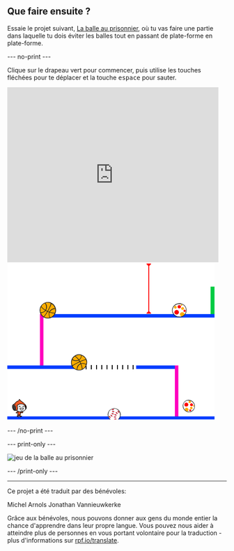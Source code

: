 ## Que faire ensuite ?

Essaie le projet suivant, [La balle au prisonnier](https://projects.raspberrypi.org/fr-FR/projects/dodgeball?utm_source=pathway&utm_medium=whatnext&utm_campaign=projects), où tu vas faire une partie dans laquelle tu dois éviter les balles tout en passant de plate-forme en plate-forme.

--- no-print ---

Clique sur le drapeau vert pour commencer, puis utilise les touches fléchées pour te déplacer et la touche <kbd>espace</kbd> pour sauter.

<div class="scratch-preview">
  <iframe allowtransparency="true" width="485" height="402" src="https://scratch.mit.edu/projects/embed/251809924/?autostart=false" frameborder="0" scrolling="no"></iframe>
  <img src="images/dodge-final.png">
</div>

--- /no-print ---

--- print-only ---

![jeu de la balle au prisonnier](images/dodgeball-showcase.png)

--- /print-only ---

***

Ce projet a été traduit par des bénévoles:

Michel Arnols
Jonathan Vannieuwkerke

Grâce aux bénévoles, nous pouvons donner aux gens du monde entier la chance d'apprendre dans leur propre langue. Vous pouvez nous aider à atteindre plus de personnes en vous portant volontaire pour la traduction - plus d'informations sur [rpf.io/translate](https://rpf.io/translate).
